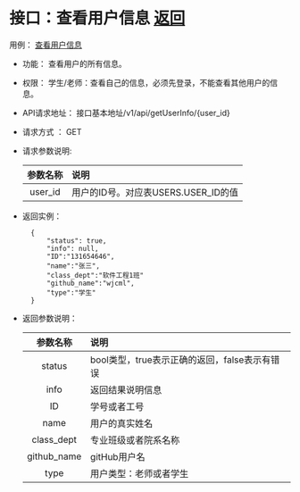 <!-- markdownlint-disable MD033-->
<!-- 禁止MD033类型的警告 https://www.npmjs.com/package/markdownlint -->

# 接口：查看用户信息  [返回](../yongli/查看用户信息.md)
用例： [查看用户信息](../yongli/查看用户信息.md)

- 功能：
    查看用户的所有信息。
    
- 权限：
    学生/老师：查看自己的信息，必须先登录，不能查看其他用户的信息。    
    
- API请求地址： 
    接口基本地址/v1/api/getUserInfo/{user_id}

- 请求方式 ：
    GET
      
- 请求参数说明:        

  |参数名称|说明|
  |:---------:|:--------------------------------------------------------|      
  |user_id|用户的ID号。对应表USERS.USER_ID的值|
  
- 返回实例：

        {         
            "status": true,
            "info": null,
            "ID":"131654646",    
            "name":"张三",
            "class_dept":"软件工程1班"
            "github_name":"wjcml",
            "type":"学生"            
        }
 
- 返回参数说明：    
 
  |参数名称|说明|
  |:---------:|:--------------------------------------------------------|      
  |status|bool类型，true表示正确的返回，false表示有错误|
  |info|返回结果说明信息|
  |ID|学号或者工号|
  |name|用户的真实姓名|  
  |class_dept|专业班级或者院系名称|
  |github_name|gitHub用户名|
  |type|用户类型：老师或者学生|
